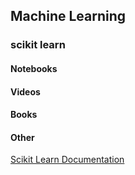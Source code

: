## Machine Learning
### scikit learn
#### Notebooks
#### Videos
#### Books
#### Other
[Scikit Learn Documentation](http://scikit-learn.org/stable/index.html)
